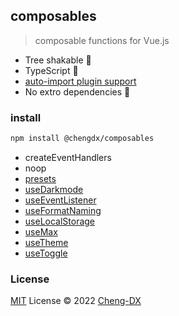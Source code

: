 ## composables
> composable functions for Vue.js
- Tree shakable 🌲
- TypeScript 🦕
- [auto-import plugin support](./src/auto-import-presets/index.md)
- No extro dependencies 🚀

### install
```sh
npm install @chengdx/composables
```

<!-- FUNCTIONS START -->
- createEventHandlers
- noop
- [presets](src/presets/index.md)
- [useDarkmode](src/use-darkmode/index.md)
- [useEventListener](src/use-event-listener/index.md)
- [useFormatNaming](src/use-format-naming/index.md)
- [useLocalStorage](src/use-local-storage/index.md)
- [useMax](src/use-max/index.md)
- [useTheme](src/use-theme/index.md)
- [useToggle](src/use-toggle/index.md)
<!-- FUNCTIONS END -->

### License
[MIT](./LICENSE) License © 2022 [Cheng-DX](https://github.com/Cheng-DX)

